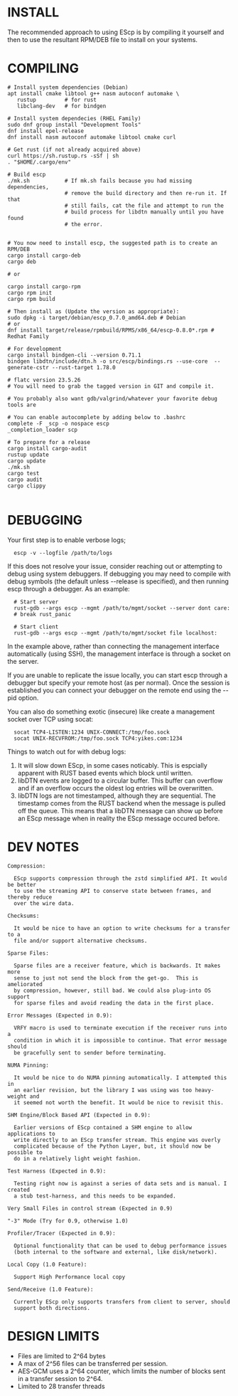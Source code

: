 INSTALL
=======

The recommended approach to using EScp is by compiling it yourself and then to
use the resultant RPM/DEB file to install on your systems.

COMPILING
=========

```
# Install system dependencies (Debian)
apt install cmake libtool g++ nasm autoconf automake \
   rustup         # for rust
   libclang-dev   # for bindgen

# Install system dependecies (RHEL Family)
sudo dnf group install "Development Tools"
dnf install epel-release
dnf install nasm autoconf automake libtool cmake curl

# Get rust (if not already acquired above)
curl https://sh.rustup.rs -sSf | sh
. "$HOME/.cargo/env"

# Build escp
./mk.sh           # If mk.sh fails because you had missing dependencies,
                  # remove the build directory and then re-run it. If that
                  # still fails, cat the file and attempt to run the
                  # build process for libdtn manually until you have found
                  # the error.


# You now need to install escp, the suggested path is to create an RPM/DEB
cargo install cargo-deb
cargo deb

# or

cargo install cargo-rpm
cargo rpm init
cargo rpm build

# Then install as (Update the version as appropriate):
sudo dpkg -i target/debian/escp_0.7.0_amd64.deb # Debian
# or
dnf install target/release/rpmbuild/RPMS/x86_64/escp-0.8.0*.rpm # Redhat Family

# For development
cargo install bindgen-cli --version 0.71.1
bindgen libdtn/include/dtn.h -o src/escp/bindings.rs --use-core  --generate-cstr --rust-target 1.78.0

# flatc version 23.5.26
# You will need to grab the tagged version in GIT and compile it.

# You probably also want gdb/valgrind/whatever your favorite debug tools are

# You can enable autocomplete by adding below to .bashrc
complete -F _scp -o nospace escp
_completion_loader scp

# To prepare for a release
cargo install cargo-audit
rustup update
cargo update
./mk.sh
cargo test
cargo audit
cargo clippy


```

DEBUGGING
=========

Your first step is to enable verbose logs;

```
  escp -v --logfile /path/to/logs
```

If this does not resolve your issue, consider reaching out or attempting
to debug using system debuggers. If debugging you may need to compile
with debug symbols (the default unless --release is specified), and then
running escp through a debugger. As an example:

```
  # Start server
  rust-gdb --args escp --mgmt /path/to/mgmt/socket --server dont care:
  # break rust_panic

  # Start client
  rust-gdb --args escp --mgmt /path/to/mgmt/socket file localhost:
```

In the example above, rather than connecting the management interface
automatically (using SSH), the management interface is through a socket
on the server.

If you are unable to replicate the issue locally, you can start escp
through a debugger but specify your remote host (as per normal). Once
the session is established you can connect your debugger on the remote
end using the --pid option.

You can also do something exotic (insecure) like create a management
socket over TCP using socat:

```
  socat TCP4-LISTEN:1234 UNIX-CONNECT:/tmp/foo.sock
  socat UNIX-RECVFROM:/tmp/foo.sock TCP4:yikes.com:1234
```

Things to watch out for with debug logs:
  1) It will slow down EScp, in some cases noticably. This is espcially
     apparent with RUST based events which block until written.
  2) libDTN events are logged to a circular buffer. This buffer can overflow
     and if an overflow occurs the oldest log entries will be overwritten.
  3) libDTN logs are not timestamped, although they are sequential. The
     timestamp comes from the RUST backend when the message is pulled off
     the queue. This means that a libDTN message can show up before
     an EScp message when in reality the EScp message occured before.


DEV NOTES
=========

```
Compression:

  EScp supports compression through the zstd simplified API. It would be better
  to use the streaming API to conserve state between frames, and thereby reduce
  over the wire data.

Checksums:

  It would be nice to have an option to write checksums for a transfer to a
  file and/or support alternative checksums.

Sparse Files:

  Sparse files are a receiver feature, which is backwards. It makes more
  sense to just not send the block from the get-go.  This is ameliorated
  by compression, however, still bad. We could also plug-into OS support
  for sparse files and avoid reading the data in the first place.

Error Messages (Expected in 0.9):

  VRFY macro is used to terminate execution if the receiver runs into a
  condition in which it is impossible to continue. That error message should
  be gracefully sent to sender before terminating.

NUMA Pinning:

  It would be nice to do NUMA pinning automatically. I attempted this in
  an earlier revision, but the library I was using was too heavy-weight and
  it seemed not worth the benefit. It would be nice to revisit this.

SHM Engine/Block Based API (Expected in 0.9):

  Earlier versions of EScp contained a SHM engine to allow applications to
  write directly to an EScp transfer stream. This engine was overly
  complicated because of the Python Layer, but, it should now be possible to
  do in a relatively light weight fashion.

Test Harness (Expected in 0.9):

  Testing right now is against a series of data sets and is manual. I created
  a stub test-harness, and this needs to be expanded.

Very Small Files in control stream (Expected in 0.9)

"-3" Mode (Try for 0.9, otherwise 1.0)

Profiler/Tracer (Expected in 0.9):

  Optional functionality that can be used to debug performance issues
  (both internal to the software and external, like disk/network).

Local Copy (1.0 Feature):

  Support High Performance local copy

Send/Receive (1.0 Feature):

  Currently EScp only supports transfers from client to server, should
  support both directions.

```


DESIGN LIMITS
=============

 * Files are limited to 2^64 bytes
 * A max of 2^56 files can be transferred per session.
 * AES-GCM uses a 2^64 counter, which limits the number of blocks sent
   in a transfer session to 2^64.
 * Limited to 28 transfer threads


